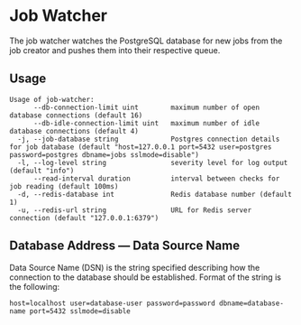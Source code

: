 # Job Watcher

The job watcher watches the PostgreSQL database for new jobs from the job creator and pushes them into their respective queue.

## Usage

```
Usage of job-watcher:
      --db-connection-limit uint        maximum number of open database connections (default 16)
      --db-idle-connection-limit uint   maximum number of idle database connections (default 4)
  -j, --job-database string             Postgres connection details for job database (default "host=127.0.0.1 port=5432 user=postgres password=postgres dbname=jobs sslmode=disable")
  -l, --log-level string                severity level for log output (default "info")
      --read-interval duration          interval between checks for job reading (default 100ms)
  -d, --redis-database int              Redis database number (default 1)
  -u, --redis-url string                URL for Redis server connection (default "127.0.0.1:6379")
```

## Database Address — Data Source Name

Data Source Name (DSN) is the string specified describing how the connection to the database should be established.
Format of the string is the following:

```
host=localhost user=database-user password=password dbname=database-name port=5432 sslmode=disable
```